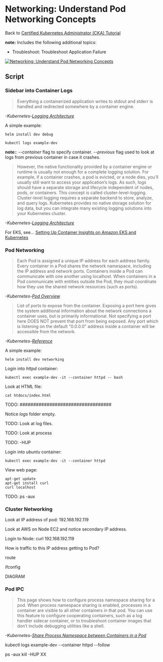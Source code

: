 # Networking: Understand Pod Networking Concepts

Back to [Certified Kubernetes Administrator (CKA) Tutorial](https://github.com/larkintuckerllc/k8s-cka-tutorial)

**note:** Includes the following additional topics:

* Troubleshoot: Troubleshoot Application Failure

[![Networking: Understand Pod Networking Concepts](http://img.youtube.com/vi/XXXXX/0.jpg)](XXXXX)

## Script

### Sidebar into Container Logs

> Everything a containerized application writes to stdout and stderr is handled and redirected somewhere by a container engine.

*-Kubernetes-[Logging Architecture](https://kubernetes.io/docs/concepts/cluster-administration/logging/)*

A simple example:

```plaintext
helm install dev debug
```

```plaintext
kubectl logs example-dev
```

**note:**: *--container* flag to specify container. *--previous* flag used to look at logs from previous container in case it crashes.

> However, the native functionality provided by a container engine or runtime is usually not enough for a complete logging solution. For example, if a container crashes, a pod is evicted, or a node dies, you’ll usually still want to access your application’s logs. As such, logs should have a separate storage and lifecycle independent of nodes, pods, or containers. This concept is called cluster-level-logging. Cluster-level logging requires a separate backend to store, analyze, and query logs. Kubernetes provides no native storage solution for log data, but you can integrate many existing logging solutions into your Kubernetes cluster.

*-Kubernetes-[Logging Architecture](https://kubernetes.io/docs/concepts/cluster-administration/logging/)*

For EKS, see... [Setting Up Container Insights on Amazon EKS and Kubernetes](https://docs.aws.amazon.com/AmazonCloudWatch/latest/monitoring/deploy-container-insights-EKS.html)

### Pod Networking

> Each Pod is assigned a unique IP address for each address family. Every container in a Pod shares the network namespace, including the IP address and network ports. Containers inside a Pod can communicate with one another using localhost. When containers in a Pod communicate with entities outside the Pod, they must coordinate how they use the shared network resources (such as ports).

*-Kubernetes-[Pod Overview](https://kubernetes.io/docs/concepts/workloads/pods/pod-overview/)*

> List of ports to expose from the container. Exposing a port here gives the system additional information about the network connections a container uses, but is primarily informational. Not specifying a port here DOES NOT prevent that port from being exposed. Any port which is listening on the default "0.0.0.0" address inside a container will be accessible from the network.

*-Kubernetes-[Reference](https://kubernetes.io/docs/reference/generated/kubernetes-api/v1.18/#podspec-v1-core)*

A simple example:

```plaintext
helm install dev networking
```

Login into *httpd* container:

```plaintext
kubectl exec example-dev -it --container httpd -- bash
```

Look at HTML file:

```plaintext
cat htdocs/index.html
```

TODO: ##################################

Notice *logs* folder empty.


TODO: Look at log files.

TODO: Look at process

TODO: -HUP

Login into *ubuntu* container:

```plaintext
kubectl exec example-dev -it --container httpd
```

View web page:

```plaintext
apt-get update
apt-get install curl
curl localhost
```

TODO: ps -aux

### Cluster Networking

Look at IP address of pod: 192.168.192.119

Look at AWS on Node EC2 and notice secondary IP address.

Login to Node:
curl 192.168.192.119

How is traffic to this IP address getting to Pod?

route

ifconfig

DIAGRAM

### Pod IPC

> This page shows how to configure process namespace sharing for a pod. When process namespace sharing is enabled, processes in a container are visible to all other containers in that pod.
> You can use this feature to configure cooperating containers, such as a log handler sidecar container, or to troubleshoot container images that don’t include debugging utilities like a shell.

*-Kubernetes-[Share Process Namespace between Containers in a Pod](https://kubernetes.io/docs/tasks/configure-pod-container/share-process-namespace/)*

kubectl logs example-dev --container httpd --follow

ps -aux
kill -HUP XX

